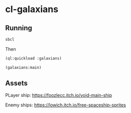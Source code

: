 # cl-galaxians

## Running

```sh
sbcl
```

Then

```cl
(ql:quickload :galaxians)

(galaxians:main)
```

## Assets

PLayer ship: https://foozlecc.itch.io/void-main-ship

Enemy ships: https://lowich.itch.io/free-spaceship-sprites

